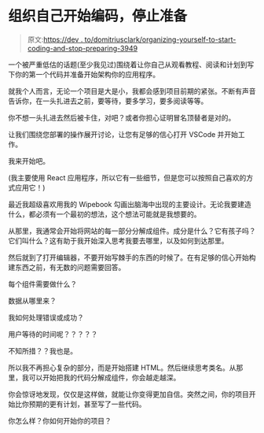 # 组织自己开始编码，停止准备

> 原文:[https://dev . to/domitriusclark/organizing-yourself-to-start-coding-and-stop-preparing-3949](https://dev.to/domitriusclark/organizing-yourself-to-start-coding-and-stop-preparing-3949)

一个被严重低估的话题(至少我见过)围绕着让你自己从观看教程、阅读和计划到写下你的第一个代码并准备开始架构你的应用程序。

就我个人而言，无论一个项目是大是小，我都会感到项目前期的紧张。不断有声音告诉你，在一头扎进去之前，要等待，要多学习，要多阅读等等。

你不想一头扎进去然后被卡住，对吧？或者你担心证明冒名顶替者是对的。

让我们围绕您部署的操作展开讨论，让您有足够的信心打开 VSCode 并开始工作。

我来开始吧。

(我主要使用 React 应用程序，所以它有一些细节，但是您可以按照自己喜欢的方式应用它！)

最近我超级喜欢用我的 Wipebook 勾画出脑海中出现的主要设计。无论我要建造什么，都必须有一个最初的想法，这个想法可能就是我想要的。

从那里，我通常会开始将网站的每一部分分解成组件。成分是什么？它有孩子吗？它们叫什么？这有助于我开始深入思考我要去哪里，以及如何到达那里。

然后就到了打开编辑器，不要开始写棘手的东西的时候了。在有足够的信心开始构建东西之前，有无数的问题需要回答。

每个组件需要做什么？

数据从哪里来？

我如何处理错误或成功？

用户等待的时间呢？？？？？

不知所措？？我也是。

所以我不再担心复杂的部分，而是开始搭建 HTML。然后继续思考类名。从那里，我可以开始把我的代码分解成组件，你会越走越深。

你会惊讶地发现，仅仅是这样做，就能让你变得更加自信。突然之间，你的项目开始比你预期的更有计划，甚至写了一些代码。

你怎么样？你如何开始你的项目？
